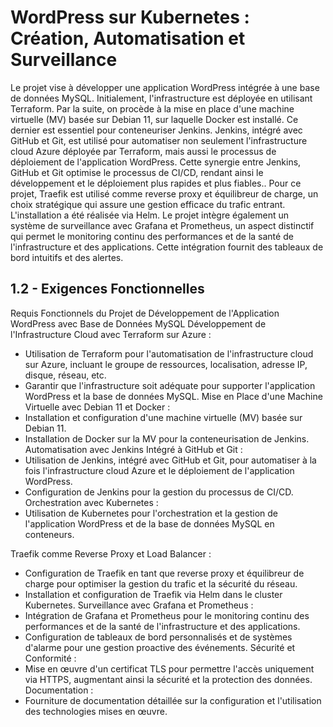 # **WordPress sur Kubernetes : Création, Automatisation et Surveillance**

Le projet vise à développer une application WordPress intégrée à une base de
données MySQL. Initialement, l'infrastructure est déployée en utilisant Terraform.
Par la suite, on procède à la mise en place d'une machine virtuelle (MV) basée sur
Debian 11, sur laquelle Docker est installé. Ce dernier est essentiel pour
conteneuriser Jenkins. Jenkins, intégré avec GitHub et Git, est utilisé pour
automatiser non seulement l'infrastructure cloud Azure déployée par Terraform,
mais aussi le processus de déploiement de l'application WordPress. Cette synergie
entre Jenkins, GitHub et Git optimise le processus de CI/CD, rendant ainsi le
développement et le déploiement plus rapides et plus fiables..
Pour ce projet, Traefik est utilisé comme reverse proxy et équilibreur de charge,
un choix stratégique qui assure une gestion efficace du trafic entrant. L'installation
a été réalisée via Helm. Le projet intègre également un système de surveillance
avec Grafana et Prometheus, un aspect distinctif qui permet le monitoring continu
des performances et de la santé de l'infrastructure et des applications. Cette
intégration fournit des tableaux de bord intuitifs et des alertes.

## **1.2 - Exigences Fonctionnelles**

Requis Fonctionnels du Projet de Développement de l'Application WordPress
avec Base de Données MySQL
Développement de l'Infrastructure Cloud avec Terraform sur Azure :
- Utilisation de Terraform pour l'automatisation de l'infrastructure cloud sur Azure,
incluant le groupe de ressources, localisation, adresse IP, disque, réseau, etc.
- Garantir que l'infrastructure soit adéquate pour supporter l'application
WordPress et la base de données MySQL.
Mise en Place d'une Machine Virtuelle avec Debian 11 et Docker :
- Installation et configuration d'une machine virtuelle (MV) basée sur Debian 11.
- Installation de Docker sur la MV pour la conteneurisation de Jenkins.
Automatisation avec Jenkins Intégré à GitHub et Git :
- Utilisation de Jenkins, intégré avec GitHub et Git, pour automatiser à la fois
l'infrastructure cloud Azure et le déploiement de l'application WordPress.
- Configuration de Jenkins pour la gestion du processus de CI/CD.
Orchestration avec Kubernetes :
- Utilisation de Kubernetes pour l'orchestration et la gestion de l'application
WordPress et de la base de données MySQL en conteneurs.
  
Traefik comme Reverse Proxy et Load Balancer :
- Configuration de Traefik en tant que reverse proxy et équilibreur de charge pour
optimiser la gestion du trafic et la sécurité du réseau.
- Installation et configuration de Traefik via Helm dans le cluster Kubernetes.
Surveillance avec Grafana et Prometheus :
- Intégration de Grafana et Prometheus pour le monitoring continu des
performances et de la santé de l'infrastructure et des applications.
- Configuration de tableaux de bord personnalisés et de systèmes d'alarme pour
une gestion proactive des événements.
Sécurité et Conformité :
- Mise en œuvre d'un certificat TLS pour permettre l'accès uniquement via
HTTPS, augmentant ainsi la sécurité et la protection des données.
Documentation :
- Fourniture de documentation détaillée sur la configuration et l'utilisation des
technologies mises en œuvre.

